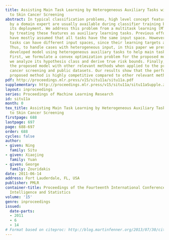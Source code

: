 ```yaml
---
title: Assisting Main Task Learning by Heterogeneous Auxiliary Tasks with Applications
  to Skin Cancer Screening
abstract: In typical classification problems, high level concept features provided
  by a domain expert are usually available during classifier training but not during
  its deployment. We address this problem from a multitask learning (MTL) perspective
  by treating these features as auxiliary learning tasks. Previous efforts in MTL
  have mostly assumed that all tasks have the same input space. However, auxiliary
  tasks can have different input spaces, since their learning targets are different.
  Thus, to handle cases with heterogeneous input, in this paper we present a newly
  developed model using heterogeneous auxiliary tasks to help main task learning.
  First, we formulate a convex optimization problem for the proposed model, and then,
  we analyze its hypothesis class and derive true risk bounds. Finally, we compare
  the proposed model with other relevant methods when applied to the problem of skin
  cancer screening and public datasets. Our results show that the performance of the
  proposed method is highly competitive compared to other relevant methods.
pdf: http://proceedings.mlr.press/v15/situ11a/situ11a.pdf
supplementary: http://proceedings.mlr.press/v15/situ11a/situ11aSupple.zip
layout: inproceedings
series: Proceedings of Machine Learning Research
id: situ11a
month: 0
tex_title: Assisting Main Task Learning by Heterogeneous Auxiliary Tasks with Applications
  to Skin Cancer Screening
firstpage: 688
lastpage: 697
page: 688-697
order: 688
cycles: false
author:
- given: Ning
  family: Situ
- given: Xiaojing
  family: Yuan
- given: George
  family: Zouridakis
date: 2011-06-14
address: Fort Lauderdale, FL, USA
publisher: PMLR
container-title: Proceedings of the Fourteenth International Conference on Artificial
  Intelligence and Statistics
volume: '15'
genre: inproceedings
issued:
  date-parts:
  - 2011
  - 6
  - 14
# Format based on citeproc: http://blog.martinfenner.org/2013/07/30/citeproc-yaml-for-bibliographies/
---
```

